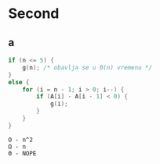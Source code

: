 # Second

## a

```cpp
if (n <= 5) {
    g(n); /* obavlja se u Θ(n) vremenu */
}
else {
    for (i = n - 1; i > 0; i--) {
        if (A[i] - A[i - 1] < 0) {
            g(i);
        }
    }
}
```

```plaintext
O - n^2
Ω - n
Θ - NOPE
```
